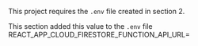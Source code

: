 This project requires the `.env` file created in section 2.

This section added this value to the `.env` file
REACT_APP_CLOUD_FIRESTORE_FUNCTION_API_URL=